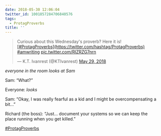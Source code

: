 ```yaml
---
date: 2018-05-30 12:06:04
twitter_id: 1001857284706840576
tags:
  - ProtagProverbs
title: ''
---
```


<blockquote class="twitter-tweet"><p lang="en" dir="ltr">Curious about this Wednesday&#39;s proverb? Here it is!<a href="https://twitter.com/hashtag/ProtagProverbs?src=hash&amp;ref_src=twsrc%5Etfw">[#ProtagProverbs](https://twitter.com/hashtag/ProtagProverbs)</a> <a href="https://twitter.com/hashtag/amwriting?src=hash&amp;ref_src=twsrc%5Etfw">#amwriting</a> <a href="https://t.co/RIZRZG7nrn">pic.twitter.com/RIZRZG7nrn</a></p>&mdash; K.T. Ivanrest (@KTIvanrest) <a href="https://twitter.com/KTIvanrest/status/1001448069169336323?ref_src=twsrc%5Etfw">May 29, 2018</a></blockquote>
<script async src="https://platform.twitter.com/widgets.js" charset="utf-8"></script>

*everyone in the room looks at Sam*

Sam: “What?”

Everyone: *looks*

Sam: “Okay, I was really fearful as a kid and I might be overcompensating a bit…”

Richard (the boss): “Just… document your systems so we can keep the place running when you get killed.”

[#ProtagProverbs](https://twitter.com/hashtag/ProtagProverbs)
